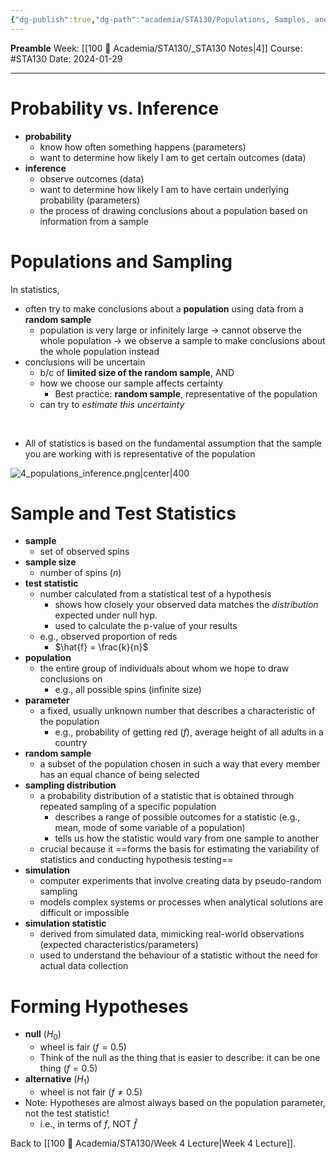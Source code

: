 ```yaml
---
{"dg-publish":true,"dg-path":"academia/STA130/Populations, Samples, and Hypotheses.md","permalink":"/academia/sta-130/populations-samples-and-hypotheses/","created":"2024-01-29T13:55:03.356-05:00","updated":"2024-02-06T02:02:44.931-05:00"}
---
```


**Preamble**
Week: [[100 📒 Academia/STA130/_STA130 Notes\|4]]
Course: #STA130
Date: 2024-01-29

---
# Probability vs. Inference

- **probability**
	- know how often something happens (parameters)
	- want to determine how likely I am to get certain outcomes (data)
- **inference**
	- observe outcomes (data)
	- want to determine how likely I am to have certain underlying probability (parameters)
	- the process of drawing conclusions about a population based on information from a sample

# Populations and Sampling

In statistics,
- often try to make conclusions about a **population** using data from a **random sample**
	- population is very large or infinitely large → cannot observe the whole population → we observe a sample to make conclusions about the whole population instead
- conclusions will be uncertain
	- b/c of **limited size of the random sample**, AND
	- how we choose our sample affects certainty
		- Best practice: **random sample**, representative of the population
	- can try to *estimate this uncertainty*

<br>

- All of statistics is based on the fundamental assumption that the sample you are working with is representative of the population

![4_populations_inference.png|center|400](/img/user/Files/STA130/4_populations_inference.png)

# Sample and Test Statistics

- **sample**
	- set of observed spins
- **sample size**
	- number of spins ($n$)
- **test statistic**
	- number calculated from a statistical test of a hypothesis
		- shows how closely your observed data matches the *distribution* expected under null hyp.
		- used to calculate the p-value of your results
	- e.g., observed proportion of reds
		- $\hat{f} = \frac{k}{n}$
- **population**
	- the entire group of individuals about whom we hope to draw conclusions on
		- e.g., all possible spins (infinite size)
- **parameter**
	- a fixed, usually unknown number that describes a characteristic of the population
		- e.g., probability of getting red ($f$), average height of all adults in a country
- **random sample**
	- a subset of the population chosen in such a way that every member has an equal chance of being selected
- **sampling distribution**
	- a probability distribution of a statistic that is obtained through repeated sampling of a specific population
		- describes a range of possible outcomes for a statistic (e.g., mean, mode of some variable of a population)
		- tells us how the statistic would vary from one sample to another
	- crucial because it ==forms the basis for estimating the variability of statistics and conducting hypothesis testing==
- **simulation**
	- computer experiments that involve creating data by pseudo-random sampling
	- models complex systems or processes when analytical solutions are difficult or impossible
- **simulation statistic**
	- derived from simulated data, mimicking real-world observations (expected characteristics/parameters)
	- used to understand the behaviour of a statistic without the need for actual data collection

# Forming Hypotheses

- **null** ($H_{0}$)
	- wheel is fair ($f =  0.5$)
	- Think of the null as the thing that is easier to describe: it can be one thing ($f = 0.5$)
- **alternative** ($H_{1}$)
	- wheel is not fair ($f \neq 0.5$)
- Note: Hypotheses are almost always based on the population parameter, not the test statistic!
	- i.e., in terms of $f$, NOT $\hat{f}$

Back to [[100 📒 Academia/STA130/Week 4 Lecture\|Week 4 Lecture]].